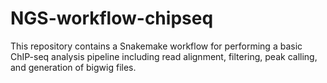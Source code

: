 # NGS-workflow-chipseq
This repository contains a Snakemake workflow for performing a basic ChIP-seq analysis pipeline including read alignment, filtering, peak calling, and generation of bigwig files.
